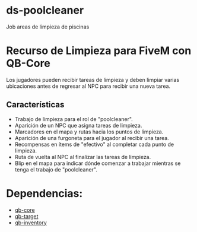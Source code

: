 # ds-poolcleaner
 Job areas de limpieza de piscinas
 
# Recurso de Limpieza para FiveM con QB-Core

Los jugadores pueden recibir tareas de limpieza y deben limpiar varias ubicaciones antes de regresar al NPC para recibir una nueva tarea.

## Características

- Trabajo de limpieza para el rol de "poolcleaner".
- Aparición de un NPC que asigna tareas de limpieza.
- Marcadores en el mapa y rutas hacia los puntos de limpieza.
- Aparición de una furgoneta para el jugador al recibir una tarea.
- Recompensas en ítems de "efectivo" al completar cada punto de limpieza.
- Ruta de vuelta al NPC al finalizar las tareas de limpieza.
- Blip en el mapa para indicar dónde comenzar a trabajar mientras se tenga el trabajo de "poolcleaner".

# Dependencias:
- [qb-core](https://github.com/qbcore-framework/qb-core)
- [qb-target](https://github.com/qbcore-framework/qb-target)
- [qb-inventory](https://github.com/qbcore-framework/qb-inventory)
